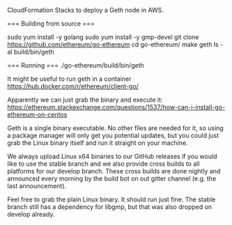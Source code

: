 CloudFormation Stacks to deploy a Geth node in AWS.

=== Building from source ===

sudo yum install -y golang
sudo yum install -y gmp-devel
git clone https://github.com/ethereum/go-ethereum
cd go-ethereum/
make geth
ls -al  build/bin/geth

=== Running ===
./go-ethereum/build/bin/geth

It might be useful to run geth in a container
https://hub.docker.com/r/ethereum/client-go/

Apparently we can just grab the binary and execute it:
https://ethereum.stackexchange.com/questions/1537/how-can-i-install-go-ethereum-on-centos

<quote>
Geth is a single binary executable. No other files are needed for it, so using a package manager will only get you potential updates, but you could just grab the Linux binary itself and run it straight on your machine.

We always upload Linux x64 binaries to our GitHub releases if you would like to use the stable branch and we also provide cross builds to all platforms for our develop branch. These cross builds are done nightly and announced every morning by the build bot on out gitter channel (e.g. the last announcement).

Feel free to grab the plain Linux binary. It should run just fine. The stable branch still has a dependency for libgmp, but that was also dropped on develop already.
</quote>
